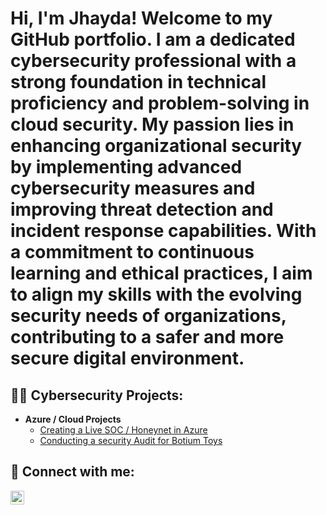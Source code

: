 <h1>Hi, I'm Jhayda! Welcome to my GitHub portfolio. I am a dedicated cybersecurity professional with a strong foundation in technical proficiency and problem-solving in cloud security. My passion lies in enhancing organizational security by implementing advanced cybersecurity measures and improving threat detection and incident response capabilities. With a commitment to continuous learning and ethical practices, I aim to align my skills with the evolving security needs of organizations, contributing to a safer and more secure digital environment. <br/></h1>

<h2>👨‍💻 Cybersecurity Projects:</h2>

- <b>Azure / Cloud Projects</b>
  - [Creating a Live SOC / Honeynet in Azure](https://github.com/jnj3uf212121/AzureSOC)
  - [Conducting a security Audit for Botium Toys](https://github.com/jnj3uf212121/AzureSOC)


<h2> 🤳 Connect with me:</h2>

[<img align="left" alt="Jhayda Johnson | LinkedIn" width="22px" src="https://cdn.jsdelivr.net/npm/simple-icons@v3/icons/linkedin.svg" />][linkedin]

[linkedin]: https://linkedin.com/in/jhaydajohnson
